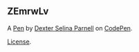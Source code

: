 ZEmrwLv
-------


A [Pen](https://codepen.io/Selidex/pen/ZEmrwLv) by [Dexter Selina Parnell](https://codepen.io/Selidex) on [CodePen](https://codepen.io).

[License](https://codepen.io/license/pen/ZEmrwLv).